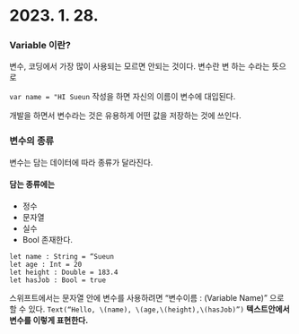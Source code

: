 # 2023. 1. 28.
### Variable 이란?
변수, 코딩에서 가장 많이 사용되는 모르면 안되는 것이다.
변수란 변 하는 수라는 뜻으로

`var name = "HI Sueun`
작성을 하면 자신의 이름이 변수에 대입된다.

개발을 하면서 변수라는 것은 유용하게 어떤 값을 저장하는 것에 쓰인다.

### 변수의 종류

변수는 담는 데이터에 따라 종류가 달라진다.

#### 담는 종류에는
- 정수
- 문자열
- 실수
- Bool
존재한다.

```
let name : String = “Sueun
let age : Int = 20
let height : Double = 183.4
let hasJob : Bool = true
```
스위프트에서는 문자열 안에 변수를 사용하려면 “변수이름 : \(Variable Name)” 으로 할 수 있다.
`Text(“Hello, \(name), \(age,\(height),\(hasJob)”)`
**텍스트안에서 변수를 이렇게 표현한다.**
